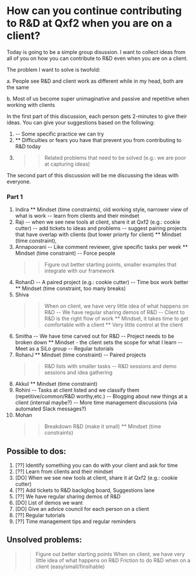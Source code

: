 # How can you continue contributing to R&D at Qxf2 when you are on a client?

Today is going to be a simple group disussion. I want to collect ideas from all of you on how you can contribute to R&D even when you are on a client. 

The problem I want to solve is twofold:

a. People see R&D and client work as different while in my head, both are the same

b. Most of us become super unimaginative and passive and repetitive when working with clients

In the first part of this discussion, each person gets 2-minutes to give their ideas. You can give your suggestions based on the following:

1. -- Some specific practice we can try
2. ** Difficulties or fears you have that prevent you from contributing to R&D today
3. >> Related problems that need to be solved (e.g.: we are poor at capturing ideas)

The second part of this discussion will be me discussing the ideas with everyone.


### Part 1

1. Indira
    ** Mindset (time constraints), old working style, narrower view of what is work
    -- learn from clients and their mindset
2. Raji
    -- when we see new tools at client, share it at Qxf2 (e.g.: cookie cutter)
    -- add tickets to ideas and problems 
    -- suggest pairing projects that have overlap with clients (but lower priorty for client)
    ** Mindset (time constraint), 
3. Annapoorani
    -- Like comment reviewer, give specific tasks per week
    ** Mindset (time constraint)
    -- Force people 
    >> Figure out better starting points, smaller examples that integrate with our framework
4. RohanD
    -- A paired project (e.g.: cookie cutter)
    -- Time box work better
    ** Mindset (time constraint, too many breaks)
5. Shiva
    >> When on client, we have very little idea of what happens on R&D
    -- We have regular sharing demos of R&D
    -- Client to R&D is the right flow of work
    ** Mindset, it takes time to get comfortable with a client
    ** Very little control at the client
6. Smitha
    -- We have time carved out for R&D 
    -- Project needs to be broken down 
    ** Mindset - the client sets the scope for what I learn 
    -- Meet as a SiLo group 
    -- Regular tutorials 
7. RohanJ
    ** Mindset (time constraint)
    -- Paired projects 
    >> R&D lists with smaller tasks 
    -- R&D sessions and demo sessions and idea gathering
8. Akkul
    ** Mindset (time constraint)
9. Rohini
    -- Tasks at client listed and we classify them (repetitive/common/R&D worthy,etc.)
    -- Blogging about new things at a client (internal maybe?)
    -- More time management discussions (via automated Slack messages?)
10. Mohan
    >> Breakdown R&D (make it small)
    ** Mindset (time constraints)

## Possible to dos:

1. [??] Identify something you can do with your client and ask for time
2. [??] Learn from clients and their mindset
3. [DO] When we see new tools at client, share it at Qxf2 (e.g.: cookie cutter)
4. [??] Add tickets to R&D backglog board, Suggestions lane
5. [??] We have regular sharing demos of R&D 
6. [DO] List of demos we want
7. [DO] Give an advice council for each person on a client 
8. [??] Regular tutorials 
9. [??] Time management tips and regular reminders

## Unsolved problems:

>> Figure out better starting points
>> When on client, we have very little idea of what happens on R&D
>> Friction to do R&D when on a client (easy/small/finsihable)